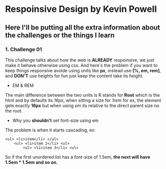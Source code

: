 # Respoinsive Design by Kevin Powell 

## Here I'll be putting all the extra information about the challenges or the things I learn

### 1. Challenge 01

This challenge talks about how the web is **ALREADY** respoinsive, we just make it behave otherwise using css.
And here's the problem if you want to keep things responsive avoide using units like **px**, instead use **[%, em, rem]**, and **DON'T** use heights for fun just keep the content take its height. 

- EM & REM

The main difference between the two units is R stands for **Root** which is the html and by defaults its *16px*, when sitting a size for 
*1rem* for ex, the element gets exactly **16px** but when using *em* its relative to the direct parent size no the root.

- Why you **shouldn't** set font-size using em

The problem is when it starts cascading, ex: 

```
<ul> <li>item</li> </ul>
    <ul> <li>item 2</li> <ul>
        <ul> <li>item 3</li> <ul>
```
So if the first unordered list has a font-size of 1.5em, **the next will have 1.5em * 1.5em and so on.**
